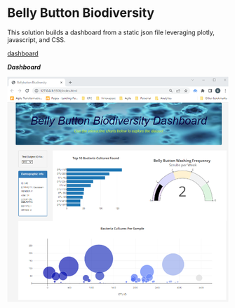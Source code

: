 # Belly Button Biodiversity

This solution builds a dashboard from a static json file leveraging plotly, javascript, and CSS.

[dashboard](https://barharding.github.io/Belly_Button_Biodiversity/)

**_Dashboard_**

![Belly Button Dashboard](/images/index.png)

